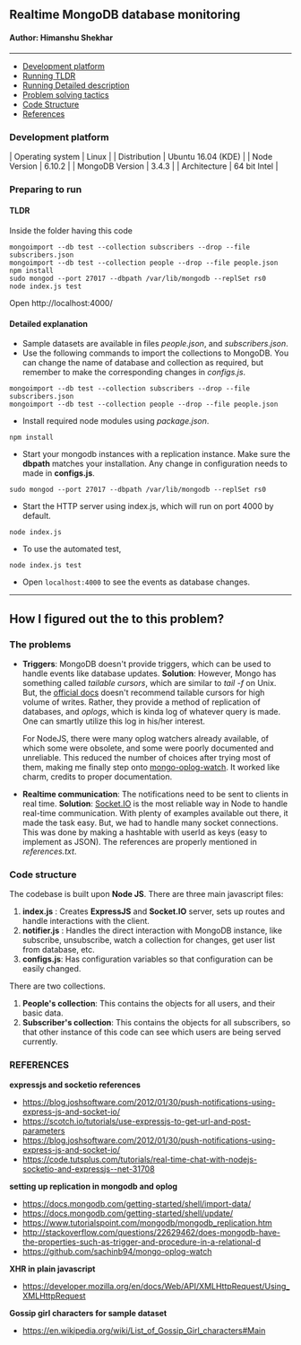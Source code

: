 ## Realtime MongoDB database monitoring
#### Author: Himanshu Shekhar
---

* [Development platform](#development-platform)
* [Running TLDR](#tldr)
* [Running Detailed description](#detailed-description)
* [Problem solving tactics](#the-problems)
* [Code Structure](#code-structure)
* [References](#references)

### Development platform
| Operating system | Linux |
| Distribution | Ubuntu 16.04 (KDE) |
| Node Version | 6.10.2 |
| MongoDB Version | 3.4.3 |
| Architecture | 64 bit Intel |

### Preparing to run
#### TLDR
Inside the folder having this code
```
mongoimport --db test --collection subscribers --drop --file subscribers.json
mongoimport --db test --collection people --drop --file people.json
npm install
sudo mongod --port 27017 --dbpath /var/lib/mongodb --replSet rs0
node index.js test
```
Open http://localhost:4000/

#### Detailed explanation
* Sample datasets are available in files *people.json*, and *subscribers.json*.
* Use the following commands to import the collections to MongoDB. You can change the name of database and collection as required, but remember to make the corresponding changes in *configs.js*.

```
mongoimport --db test --collection subscribers --drop --file subscribers.json
mongoimport --db test --collection people --drop --file people.json
```
* Install required node modules using *package.json*.
```
npm install
```
* Start your mongodb instances with a replication instance. Make sure the **dbpath** matches your installation.
  Any change in configuration needs to made in **configs.js**.
```
sudo mongod --port 27017 --dbpath /var/lib/mongodb --replSet rs0
```
* Start the HTTP server using index.js, which will run on port 4000 by default.
```
node index.js
```
* To use the automated test,
```
node index.js test
```
* Open `localhost:4000` to see the events as database changes.

---

## How I figured out the to this problem?

### The problems
* **Triggers**: MongoDB doesn't provide triggers, which can be used to handle events like database updates.
  **Solution**: However, Mongo has something called *tailable cursors*, which are similar to *tail -f* on Unix.
                But, the [official docs](https://docs.mongodb.com/manual/core/tailable-cursors/) doesn't recommend tailable cursors for high volume of writes. Rather, they provide a method of replication of databases, and *oplogs*, which is kinda log of whatever query is made. One can smartly utilize this log in his/her interest.

    For NodeJS, there were many oplog watchers already available, of which some were obsolete, and some were poorly documented and unreliable. This reduced the number of choices after trying most of them, making me finally step onto [mongo-oplog-watch](https://github.com/sachinb94/mongo-oplog-watch). It worked like charm, credits to proper documentation.


* **Realtime communication**: The notifications need to be sent to clients in real time.
  **Solution**: [Socket.IO](https://socket.io/) is the most reliable way in Node to handle real-time communication. 
                With plenty of examples available out there, it made the task easy.
                But, we had to handle many socket connections. This was done by making a hashtable with userId as keys (easy to implement as JSON).
                The references are properly mentioned in *references.txt*.



### Code structure
The codebase is built upon **Node JS**. There are three main javascript files:
1. **index.js** : Creates **ExpressJS** and **Socket.IO** server, sets up routes and handle interactions with the client.
2. **notifier.js** : Handles the direct interaction with MongoDB instance, like subscribe, unsubscribe, watch a collection for changes, get user list from database, etc.
3. **configs.js**: Has configuration variables so that configuration can be easily changed.

There are two collections.
1. **People's collection**: This contains the objects for all users, and their basic data.
2. **Subscriber's collection**: This contains the objects for all subscribers, so that other instance of this code can see which users are being served currently.


### REFERENCES

**expressjs and socketio references**
* https://blog.joshsoftware.com/2012/01/30/push-notifications-using-express-js-and-socket-io/
* https://scotch.io/tutorials/use-expressjs-to-get-url-and-post-parameters
* https://blog.joshsoftware.com/2012/01/30/push-notifications-using-express-js-and-socket-io/
* https://code.tutsplus.com/tutorials/real-time-chat-with-nodejs-socketio-and-expressjs--net-31708
 
**setting up replication in mongodb and oplog**
* https://docs.mongodb.com/getting-started/shell/import-data/
* https://docs.mongodb.com/getting-started/shell/update/
* https://www.tutorialspoint.com/mongodb/mongodb_replication.htm
* http://stackoverflow.com/questions/22629462/does-mongodb-have-the-properties-such-as-trigger-and-procedure-in-a-relational-d
* https://github.com/sachinb94/mongo-oplog-watch
 
**XHR in plain javascript**
* https://developer.mozilla.org/en/docs/Web/API/XMLHttpRequest/Using_XMLHttpRequest

**Gossip girl characters for sample dataset**
* https://en.wikipedia.org/wiki/List_of_Gossip_Girl_characters#Main